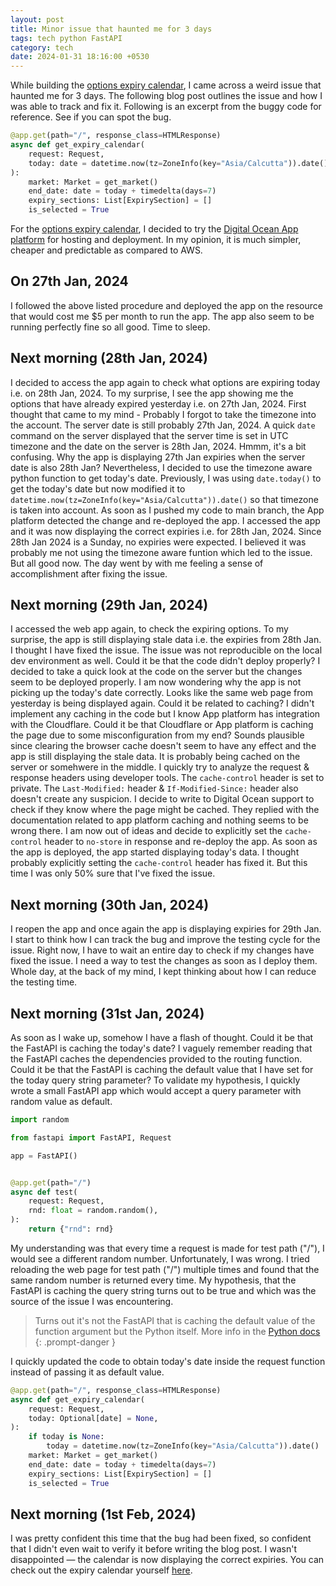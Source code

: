 ```yaml
---
layout: post
title: Minor issue that haunted me for 3 days
tags: tech python FastAPI
category: tech
date: 2024-01-31 18:16:00 +0530
---
```


While building the [options expiry calendar](https://priyankt.com/posts/building-expiry-calendar/), I came across a weird issue that haunted me for 3 days. The following blog post outlines the issue and how I was able to track and fix it. Following is an excerpt from the buggy code for reference. See if you can spot the bug.

```python
@app.get(path="/", response_class=HTMLResponse)
async def get_expiry_calendar(
    request: Request,
    today: date = datetime.now(tz=ZoneInfo(key="Asia/Calcutta")).date(),
):
    market: Market = get_market()
    end_date: date = today + timedelta(days=7)
    expiry_sections: List[ExpirySection] = []
    is_selected = True
```

For the [options expiry calendar](https://expiry-calendar.priyankt.com), I decided to try the [Digital Ocean App platform](https://www.digitalocean.com/products/app-platform) for hosting and deployment. In my opinion, it is much simpler, cheaper and predictable as compared to AWS.

## On 27th Jan, 2024

I followed the above listed procedure and deployed the app on the resource that would cost me $5 per month to run the app. The app also seem to be running perfectly fine so all good. Time to sleep. 

## Next morning (28th Jan, 2024)

I decided to access the app again to check what options are expiring today i.e. on 28th Jan, 2024. To my surprise, I see the app showing me the options that have already expired yesterday i.e. on 27th Jan, 2024. First thought that came to my mind - Probably I forgot to take the timezone into the account. The server date is still probably 27th Jan, 2024. A quick `date` command on the server displayed that the server time is set in UTC timezone and the date on the server is 28th Jan, 2024. Hmmm, it's a bit confusing. Why the app is displaying 27th Jan expiries when the server date is also 28th Jan? Nevertheless, I decided to use the timezone aware python function to get today's date. Previously, I was using `date.today()` to get the today's date but now modified it to `datetime.now(tz=ZoneInfo(key="Asia/Calcutta")).date()` so that timezone is taken into account. As soon as I pushed my code to main branch, the App platform detected the change and re-deployed the app. I accessed the app and it was now displaying the correct expiries i.e. for 28th Jan, 2024. Since 28th Jan 2024 is a Sunday, no expiries were expected. I believed it was probably me not using the timezone aware funtion which led to the issue. But all good now. The day went by with me feeling a sense of accomplishment after fixing the issue.

## Next morning (29th Jan, 2024)

I accessed the web app again, to check the expiring options. To my surprise, the app is still displaying stale data i.e. the expiries from 28th Jan. I thought I have fixed the issue. The issue was not reproducible on the local dev environment as well. Could it be that the code didn't deploy properly? I decided to take a quick look at the code on the server but the changes seem to be deployed properly. I am now wondering why the app is not picking up the today's date correctly. Looks like the same web page from yesterday is being displayed again. Could it be related to caching? I didn't implement any caching in the code but I know App platform has integration with the Cloudflare. Could it be that Cloudflare or App platform is caching the page due to some misconfiguration from my end? Sounds plausible since clearing the browser cache doesn't seem to have any effect and the app is still displaying the stale data. It is probably being cached on the server or somehwere in the middle. I quickly try to analyze the request & response headers using developer tools. The `cache-control` header is set to private. The `Last-Modified:` header & `If-Modified-Since:` header also doesn't create any suspicion. I decide to write to Digital Ocean support to check if they know where the page might be cached. They replied with the documentation related to app platform caching and nothing seems to be wrong there. I am now out of ideas and decide to explicitly set the `cache-control` header to `no-store` in response and re-deploy the app. As soon as the app is deployed, the app started displaying today's data. I thought probably explicitly setting the `cache-control` header has fixed it. But this time I was only 50% sure that I've fixed the issue.

## Next morning (30th Jan, 2024)

I reopen the app and once again the app is displaying expiries for 29th Jan. I start to think how I can track the bug and improve the testing cycle for the issue. Right now, I have to wait an entire day to check if my changes have fixed the issue. I need a way to test the changes as soon as I deploy them. Whole day, at the back of my mind, I kept thinking about how I can reduce the testing time.

## Next morning (31st Jan, 2024)

As soon as I wake up, somehow I have a flash of thought. Could it be that the FastAPI is caching the today's date? I vaguely remember reading that the FastAPI caches the dependencies provided to the routing function. Could it be that the FastAPI is caching the default value that I have set for the today query string parameter? To validate my hypothesis, I quickly wrote a small FastAPI app which would accept a query parameter with random value as default.

```python
import random

from fastapi import FastAPI, Request

app = FastAPI()


@app.get(path="/")
async def test(
    request: Request,
    rnd: float = random.random(),
):
    return {"rnd": rnd}
```

My understanding was that every time a request is made for test path ("/"), I would see a different random number. Unfortunately, I was wrong. I tried reloading the web page for test path ("/") multiple times and found that the same random number is returned every time. My hypothesis, that the FastAPI is caching the query string turns out to be true and which was the source of the issue I was encountering.

> Turns out it's not the FastAPI that is caching the default value of the function argument but the Python itself. More info in the [Python docs](https://docs.python.org/3.9/tutorial/controlflow.html#default-argument-values)
{: .prompt-danger }

I quickly updated the code to obtain today's date inside the request function instead of passing it as default value.

```python
@app.get(path="/", response_class=HTMLResponse)
async def get_expiry_calendar(
    request: Request,
    today: Optional[date] = None,
):
    if today is None:
        today = datetime.now(tz=ZoneInfo(key="Asia/Calcutta")).date()
    market: Market = get_market()
    end_date: date = today + timedelta(days=7)
    expiry_sections: List[ExpirySection] = []
    is_selected = True
```

## Next morning (1st Feb, 2024)
I was pretty confident this time that the bug had been fixed, so confident that I didn't even wait to verify it before writing the blog post. I wasn't disappointed — the calendar is now displaying the correct expiries. You can check out the expiry calendar yourself [here](https://expiry-calendar.priyankt.com/).
